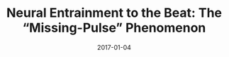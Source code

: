 ---
title: "Neural Entrainment to the Beat: The “Missing-Pulse” Phenomenon"
collection: publications
permalink: /publication/2017_neural-entrainment-to-the-beat:-the-“missing-pulse
date: 2017-01-04
year: 2017
venue: 'Journal of Neuroscience'
authors: 'Tal I, Large E, Rabinovitch E, Wei Y, Schroeder CE, Poeppel D, Zion Golumbic EM'
number: '141'
citation: 'Tal I, Large E, Rabinovitch E, Wei Y, Schroeder CE, Poeppel D, Zion Golumbic EM (2017). Neural Entrainment to the Beat: The “Missing-Pulse” Phenomenon. Journal of Neuroscience.'
category: 'article'
---